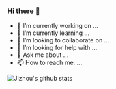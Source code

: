### Hi there 👋

<!--
**legends-killer/legends-killer** is a ✨ _special_ ✨ repository because its `README.md` (this file) appears on your GitHub profile.

Here are some ideas to get you started:
-->
- 🔭 I’m currently working on ...
- 🌱 I’m currently learning ...
- 👯 I’m looking to collaborate on ...
- 🤔 I’m looking for help with ...
- 💬 Ask me about ...
- 📫 How to reach me: ...

![Jizhou's github stats](https://github-readme-stats.vercel.app/api?username=legends-killer&show_icons=true&theme=dracula)
